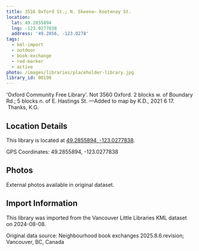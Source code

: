 ```yaml
---
title: 3516 Oxford St.; N. Skeena— Kootenay St.
location:
  lat: 49.2855894
  lng: -123.0277838
  address: '49.2856, -123.0278'
tags:
  - kml-import
  - outdoor
  - book-exchange
  - red-marker
  - active
photo: /images/libraries/placeholder-library.jpg
library_id: 00198
---
```

'Oxford Community Free Library'.
Not 3560 Oxford.
2 blocks w. of Boundary Rd.; 
5 blocks n. of E. Hastings St.
—Added to map by K.D., 2021 6 17.  Thanks, K.G.

## Location Details

This library is located at [49.2855894, -123.0277838](https://www.google.com/maps?q=49.2855894,-123.0277838).

GPS Coordinates: 49.2855894, -123.0277838

## Photos

External photos available in original dataset.

## Import Information

This library was imported from the Vancouver Little Libraries KML dataset on 2024-08-08.

Original data source: Neighbourhood book exchanges 2025.8.6.revision; Vancouver, BC, Canada
